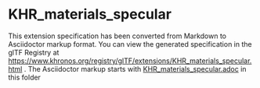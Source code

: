 <!--
Copyright 2022 The Khronos Group Inc.
SPDX-License-Identifier: LicenseRef-KhronosSpecCopyright
-->

# KHR_materials_specular

This extension specification has been converted from Markdown to Asciidoctor markup format.
You can view the generated specification in the glTF Registry at
https://www.khronos.org/registry/glTF/extensions/KHR_materials_specular.html .
The Asciidoctor markup starts with [KHR_materials_specular.adoc](KHR_materials_specular.adoc) in this folder
